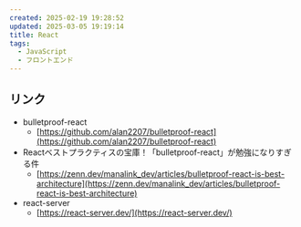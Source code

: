 ```yaml
---
created: 2025-02-19 19:28:52
updated: 2025-03-05 19:19:14
title: React
tags:
  - JavaScript
  - フロントエンド
---
```

## リンク
- bulletproof-react
	- [https://github.com/alan2207/bulletproof-react](https://github.com/alan2207/bulletproof-react)
- Reactベストプラクティスの宝庫！「bulletproof-react」が勉強になりすぎる件
	- [https://zenn.dev/manalink_dev/articles/bulletproof-react-is-best-architecture](https://zenn.dev/manalink_dev/articles/bulletproof-react-is-best-architecture)
- react-server
	- [https://react-server.dev/](https://react-server.dev/)